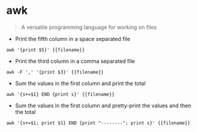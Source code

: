 # awk

> A versatile programming language for working on files

- Print the fifth column in a space separated file

`awk '{print $5}' {{filename}}`

- Print the third column in a comma separated file

`awk -F ',' '{print $3}' {{filename}}`

- Sum the values in the first column and print the total

`awk '{s+=$1} END {print s}' {{filename}}`

- Sum the values in the first column and pretty-print the values and then the total

`awk '{s+=$1; print $1} END {print "--------"; print s}' {{filename}}`
